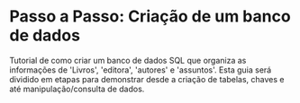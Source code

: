 # Passo a Passo: Criação de um banco de dados
Tutorial de como criar um banco de dados SQL que organiza as informações de 'Livros', 'editora', 'autores' e 'assuntos'.
Esta guia será dividido em etapas para demonstrar desde a criação de tabelas, chaves e até manipulação/consulta de dados.